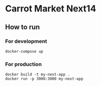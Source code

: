# Carrot Market Next14

## How to run

### For development

```bash
docker-compose up
```

### For production

```
docker build -t my-next-app .
docker run -p 3000:3000 my-next-app
```
